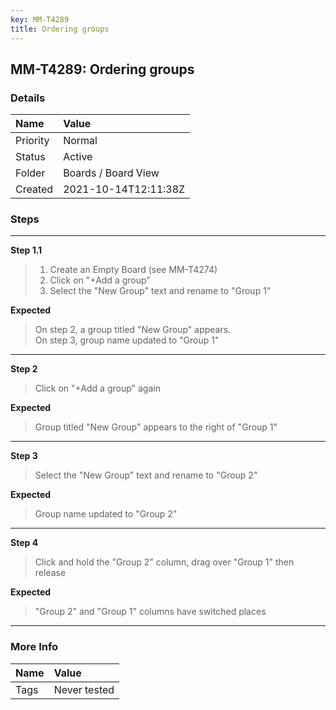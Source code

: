 ```yaml
---
key: MM-T4289
title: Ordering groups
---
```


## MM-T4289: Ordering groups

### Details

| Name     | Value                |
| :------- | :------------------- |
| Priority | Normal               |
| Status   | Active               |
| Folder   | Boards / Board View  |
| Created  | 2021-10-14T12:11:38Z |

### Steps

<hr/>

**Step 1.1**

> <article><ol><li>Create an Empty Board (see MM-T4274)</li><li>Click on "+Add a group"</li><li>Select the "New Group" text and rename to "Group 1"</li></ol></article>

**Expected**

> <article>On step 2, a group titled "New Group" appears.<br />On step 3, group name updated to "Group 1"</article>

<hr/>

**Step 2**

> <article>Click on "+Add a group" again</article>

**Expected**

> <article>Group titled "New Group" appears to the right of "Group 1" </article>

<hr/>

**Step 3**

> <article>Select the "New Group" text and rename to "Group 2"</article>

**Expected**

> <article>Group name updated to "Group 2" </article>

<hr/>

**Step 4**

> <article>Click and hold the "Group 2" column, drag over "Group 1" then release </article>

**Expected**

> <article>"Group 2" and "Group 1" columns have switched places </article>

<hr/>

### More Info

| Name | Value        |
| :--- | :----------- |
| Tags | Never tested |
